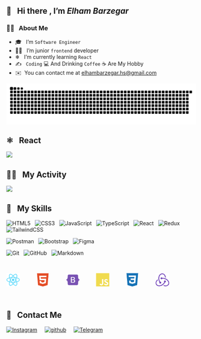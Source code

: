 ## 🙌 &nbsp;  Hi there , I’m   *Elham* *Barzegar* 


<h3>👨‍💻 &nbsp; About Me</h3>

- 🎓 &nbsp; I’m `Software Engineer`
- 👩🏻 &nbsp; I’m junior `frontend` developer
- ❄ &nbsp; I’m currently learning `React`
- ✍️ &nbsp; `Coding` 💻 And Drinking `Coffee` ☕ Are My Hobby
- ✉️  You can contact me at [elhambarzegar.hs@gmail.com](mailto:elhambarzegar.hs@gmail.com)



<img align="center" src="https://raw.githubusercontent.com/imrrobat/imrrobat/d1b244e170d2b75fdda3efd499eaaf163f7a617c/images/github-contribution-grid-snake.svg"/>

<br/>

  ## ⚛ &nbsp; React 

<img src="https://sariasan.com/wp-content/uploads/2021/02/word-image-16.jpeg"/>

  <br/>

## 👩‍💻 &nbsp; My Activity 
<img src="https://github-readme-stats.vercel.app/api?username=elham-barzegar&show_icons=true&theme=radical"/>

  <br/>
  
## 💪 &nbsp; My Skills 

![HTML5](https://img.shields.io/badge/html5-%23E34F26.svg?style=for-the-badge&logo=html5&logoColor=white)
 &nbsp; ![CSS3](https://img.shields.io/badge/css3-%231572B6.svg?style=for-the-badge&logo=css3&logoColor=white)
 &nbsp; ![JavaScript](https://img.shields.io/badge/javascript-%23323330.svg?style=for-the-badge&logo=javascript&logoColor=%23F7DF1E)
 &nbsp; ![TypeScript](https://img.shields.io/badge/typescript-%23007ACC.svg?style=for-the-badge&logo=typescript&logoColor=white) 
 &nbsp; ![React](https://img.shields.io/badge/react-%2320232a.svg?style=for-the-badge&logo=react&logoColor=%2361DAFB) 
 &nbsp; ![Redux](https://img.shields.io/badge/redux-%23593d88.svg?style=for-the-badge&logo=redux&logoColor=white) 
 &nbsp; ![TailwindCSS](https://img.shields.io/badge/tailwindcss-%2338B2AC.svg?style=for-the-badge&logo=tailwind-css&logoColor=white)

![Postman](https://img.shields.io/badge/Postman-FF6C37?style=for-the-badge&logo=postman&logoColor=white)
 &nbsp; ![Bootstrap](https://img.shields.io/badge/-Bootstrap-333333?style=flat&logo=bootstrap&logoColor=563D7C)
 &nbsp; ![Figma](https://img.shields.io/badge/figma-%23F24E1E.svg?style=for-the-badge&logo=figma&logoColor=white)

![Git](https://img.shields.io/badge/-Git-333333?style=flat&logo=git)
 &nbsp; ![GitHub](https://img.shields.io/badge/-GitHub-333333?style=flat&logo=github)
 &nbsp; ![Markdown](https://img.shields.io/badge/-Markdown-333333?style=flat&logo=markdown)

<br/>

<a href="https://reactjs.org/" target="_blank" rel="noreferrer"><img src="https://raw.githubusercontent.com/sabzlearn-ir/sabzlearn-ir/4d2a781931f79c747a132c28eae4ebfbb8eaa7d7/react-colored.svg" width="36" height="36" alt="React" /></a>
&nbsp; &nbsp; &nbsp;  &nbsp;  &nbsp;
<a href="https://developer.mozilla.org/en-US/docs/Glossary/HTML5" target="_blank" rel="noreferrer"><img src="https://raw.githubusercontent.com/sabzlearn-ir/sabzlearn-ir/4d2a781931f79c747a132c28eae4ebfbb8eaa7d7/html5-colored.svg" width="36" height="36" alt="HTML5" /></a>
&nbsp; &nbsp; &nbsp;  &nbsp;  &nbsp;
<a href="https://getbootstrap.com/" target="_blank" rel="noreferrer"><img src="https://raw.githubusercontent.com/sabzlearn-ir/sabzlearn-ir/4d2a781931f79c747a132c28eae4ebfbb8eaa7d7/bootstrap-colored.svg" width="36" height="36" alt="Bootstrap" /></a>
&nbsp; &nbsp; &nbsp;  &nbsp;  &nbsp;
<a href="https://developer.mozilla.org/en-US/docs/Web/JavaScript" target="_blank" rel="noreferrer"><img src="https://raw.githubusercontent.com/sabzlearn-ir/sabzlearn-ir/4d2a781931f79c747a132c28eae4ebfbb8eaa7d7/javascript-colored.svg" width="36" height="36" alt="Javascript" /></a>
&nbsp; &nbsp; &nbsp;  &nbsp;  &nbsp;
<a href="https://www.w3.org/TR/CSS/#css" target="_blank" rel="noreferrer"><img src="https://raw.githubusercontent.com/sabzlearn-ir/sabzlearn-ir/4d2a781931f79c747a132c28eae4ebfbb8eaa7d7/css3-colored.svg" width="36" height="36" alt="CSS3" /></a>
&nbsp; &nbsp; &nbsp;  &nbsp;  &nbsp;
<a href="https://redux.js.org/" target="_blank" rel="noreferrer"><img src="https://raw.githubusercontent.com/sabzlearn-ir/sabzlearn-ir/4d2a781931f79c747a132c28eae4ebfbb8eaa7d7/redux-colored.svg" width="36" height="36" alt="Redux" /></a>










<br/>

## 📱 &nbsp; Contact Me 

<a href="https://instagram.com/elham_ehs549"><img width="50px" height="50px" src="https://github.com/user-attachments/assets/e8274602-0bc1-4901-81ab-b2a1f0da1c7c" alt="Instagram" /></a>
&nbsp; &nbsp; <a href="https://github.com/elham-barzegar"><img src="https://img.icons8.com/?size=100&id=3tC9EQumUAuq&format=png&color=000000" width="60px" height="60px" alt="github"/></a>
&nbsp; &nbsp; <a href="https://t.me/elham_hasti"><img width="50px" height="50px" src="https://github.com/user-attachments/assets/9f33b61d-6ef5-45d6-94b9-25eec2138ad0" alt="Telegram"/></a>



